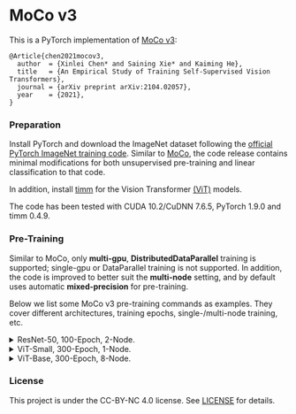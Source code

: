 # MoCo v3

This is a PyTorch implementation of [MoCo v3](https://arxiv.org/abs/2104.02057):
```
@Article{chen2021mocov3,
  author  = {Xinlei Chen* and Saining Xie* and Kaiming He},
  title   = {An Empirical Study of Training Self-Supervised Vision Transformers},
  journal = {arXiv preprint arXiv:2104.02057},
  year    = {2021},
}
```

### Preparation

Install PyTorch and download the ImageNet dataset following the [official PyTorch ImageNet training code](https://github.com/pytorch/examples/tree/master/imagenet). Similar to [MoCo](https://github.com/facebookresearch/moco), the code release contains minimal modifications for both unsupervised pre-training and linear classification to that code. 

In addition, install [timm](https://github.com/rwightman/pytorch-image-models) for the Vision Transformer [(ViT)](https://arxiv.org/abs/2010.11929) models.

The code has been tested with CUDA 10.2/CuDNN 7.6.5, PyTorch 1.9.0 and timm 0.4.9.

### Pre-Training

Similar to MoCo, only **multi-gpu**, **DistributedDataParallel** training is supported; single-gpu or DataParallel training is not supported. In addition, the code is improved to better suit the **multi-node** setting, and by default uses automatic **mixed-precision** for pre-training.

Below we list some MoCo v3 pre-training commands as examples. They cover different architectures, training epochs, single-/multi-node training, etc. 

<details>
<summary>ResNet-50, 100-Epoch, 2-Node.</summary>

This is the *default* setting for most hyper-parameters. With a batch size of 4096, the training fits into 2 nodes with a total of 16 Volta 32G GPUs. 

On the first node, run:
```
python main_moco.py \
  --moco-m-cos --crop-min=.2 \
  --dist-url 'tcp://[your node 1 address]:[specified port]'' \
  --multiprocessing-distributed --world-size 2 --rank 0 \
  [your imagenet-folder with train and val folders]
```
On the second node, run:
```
python main_moco.py \
  --moco-m-cos --crop-min=.2 \
  --dist-url 'tcp://[your node 1 address]:[specified port]' \
  --multiprocessing-distributed --world-size 2 --rank 1 \
  [your imagenet-folder with train and val folders]
```
</details>

<details>
<summary>ViT-Small, 300-Epoch, 1-Node.</summary>

With a batch size of 1024, ViT-Small fits into a single node of 8 Volta 32G GPUs:

```
python main_moco.py \
  -a vit_small -b 1024 \
  --optimizer=adamw --lr=1.5e-4 --weight-decay=.1 \
  --epochs=300 --warmup-epochs=40 \
  --stop-grad-conv1 --moco-t=.2 \
  --dist-url 'tcp://localhost:10001' \
  --multiprocessing-distributed --world-size 1 --rank 0 \
  [your imagenet-folder with train and val folders]
```

Note that the smaller batch size: 1) facilitates stable training, as discussed in the [paper](https://arxiv.org/abs/2104.02057); and 2) cuts inter-node communication cost with single node training. Therefore, we recommend this setting for ViT-based explorations.

### Linear Classification

By default, we use SGD+Momentum optimizer and a batch size of 1024 for linear classification on frozen features/weights. This fits on an 8-GPU node.

<details>
<summary>Linear classification command.</summary>

```
python main_lincls.py \
  -a [architecture] --lr [learning rate] \
  --dist-url 'tcp://localhost:10001' \
  --multiprocessing-distributed --world-size 1 --rank 0 \
  --pretrained [your checkpoint path]/[your checkpoint file].pth.tar \
  [your imagenet-folder with train and val folders]
```
</details>

### End-to-End Classification

To perform end-to-end fine-tuning for ImageNet classification, first convert the pre-trained checkpoints to [DEiT](https://github.com/facebookresearch/deit) format:
```
python convert_to_deit.py \
  --input [your checkpoint path]/[your checkpoint file].pth.tar \
  --output [target checkpoint file].pth
```
Then use `[target checkpoint file].pth` to initialize weights in DEiT.

With 100-epoch fine-tuning, the reference top-1 classification accuracy is 82.8%. With 300-epoch, the accuracy is 83.2%.

### Reference Setups and Models

For longer pre-trainings with ResNet-50, we find the following hyper-parameters work well (expected performance in the last column):

<table><tbody>
<!-- START TABLE -->
<!-- TABLE HEADER -->
<th valign="center">epochs</th>
<th valign="bottom">learning<br/>rate</th>
<th valign="bottom">weight<br/>decay</th>
<th valign="bottom">momentum<br/>update</th>
<th valign="bottom">momentum<br/>schedule</th>
<th valign="bottom">crop<br/>min-scale</th>
<th valign="center">top-1 acc.</th>
<!-- TABLE BODY -->
<tr>
<td align="center">100</td>
<td align="center">0.6</td>
<td align="center">1e-6</td>
<td align="center">0.99</td>
<td align="center">cosine</td>
<td align="center">0.2</td>
<td align="center">69.0</td>
</tr>
<tr>
<td align="center">300</td>
<td align="center">0.3</td>
<td align="center">1e-6</td>
<td align="center">0.99</td>
<td align="center">cosine</td>
<td align="center">0.2</td>
<td align="center">73.0</td>
</tr>
<tr>
<td align="center">1000</td>
<td align="center">0.3</td>
<td align="center">1.5e-6</td>
<td align="center">0.996</td>
<td align="center">cosine</td>
<td align="center">0.2</td>
<td align="center">[TODO]74.8</td>
</tr>
</tbody></table>

These hyper-parameters can be set with respective arguments. For example:

<details>
<summary>MoCo v3 with ResNet-50, 1000-Epoch Training.</summary>

On the first node, run:
```
python main_moco.py \
  --lr=.3 --wd=1.5e-6 --epochs=1000 \
  --moco-m=0.996 --moco-m-cos --crop-min=.2 \
  --dist-url "tcp://[your node 1 address]:[specified port]" \
  --multiprocessing-distributed --world-size 2 --rank 0 \
  [your imagenet-folder with train and val folders]
```
On the second node, run the same command as above, with `--rank 1`.
</details>

For ViT, we find the following hyper-parameters work well (different from ResNet-50):

<table><tbody>
<!-- START TABLE -->
<!-- TABLE HEADER -->
<th valign="bottom">model<br/>size</th>
<th valign="center">optimizer</th>
<th valign="bottom">learning<br/>rate</th>
<th valign="bottom">weight<br/>decay</th>
<th valign="bottom">warmup<br/>epochs</th>
<th valign="center">temperature</th>
<th valign="center">top-1 acc.</th>
<!-- TABLE BODY -->
<tr>
<td align="center">ViT-Small</td>
<td align="center">AdamW</td>
<td align="center">1.5e-4</td>
<td align="center">0.1</td>
<td align="center">40</td>
<td align="center">0.2</td>
<td align="center">[TODO]73.1</td>
</tr>
<tr>
<td align="center">ViT-Base</td>
<td align="center">AdamW</td>
<td align="center">1.5e-4</td>
<td align="center">0.1</td>
<td align="center">40</td>
<td align="center">0.2</td>
<td align="center">76.7</td>
</tr>
</tbody></table>

And for large batch size training, it is especially important to set `--stop-grad-conv1` so the first layer is a fixed random patch projection. For example:

</details>

<details>
<summary>ViT-Base, 300-Epoch, 8-Node.</summary>

With a batch size of 4096, ViT-Base can be trained on 8 nodes:

```
python main_moco.py \
  -a vit_base \
  --optimizer=adamw --lr=1.5e-4 --weight-decay=.1 \
  --epochs=300 --warmup-epochs=40 \
  --stop-grad-conv1 --moco-t=.2 \
  --dist-url 'tcp://[your node 1 address]:[specified port]'' \
  --multiprocessing-distributed --world-size 8 --rank 0 \
  [your imagenet-folder with train and val folders]
```
On the other nodes, run the same command as above, with `--rank [r]` where `n` ranges from `1` to `7`.
</details> 

### License

This project is under the CC-BY-NC 4.0 license. See [LICENSE](LICENSE) for details.